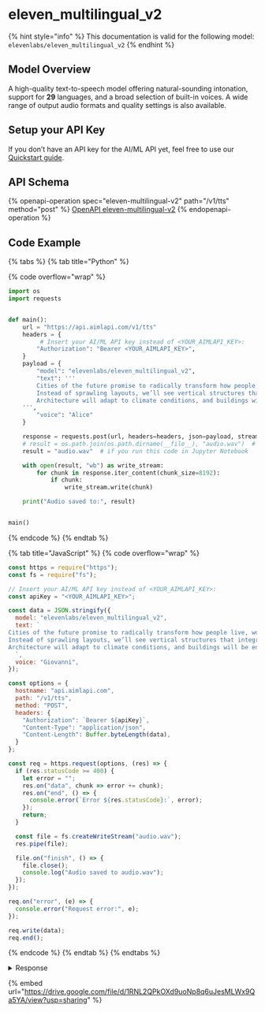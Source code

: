 # eleven\_multilingual\_v2

{% hint style="info" %}
This documentation is valid for the following model:  `elevenlabs/eleven_multilingual_v2`
{% endhint %}

## Model Overview

A high-quality text-to-speech model offering natural-sounding intonation, support for **29** languages, and a broad selection of built-in voices. A wide range of output audio formats and quality settings is also available.

## Setup your API Key

If you don’t have an API key for the AI/ML API yet, feel free to use our [Quickstart guide](https://docs.aimlapi.com/quickstart/setting-up).

## API Schema

{% openapi-operation spec="eleven-multilingual-v2" path="/v1/tts" method="post" %}
[OpenAPI eleven-multilingual-v2](https://raw.githubusercontent.com/aimlapi/api-docs/refs/heads/main/docs/api-references/speech-models/ElevenLabs/eleven_multilingual_v2.json)
{% endopenapi-operation %}

## Code Example

{% tabs %}
{% tab title="Python" %}


{% code overflow="wrap" %}
```python
import os
import requests


def main():
    url = "https://api.aimlapi.com/v1/tts"
    headers = {
         # Insert your AI/ML API key instead of <YOUR_AIMLAPI_KEY>:
        "Authorization": "Bearer <YOUR_AIMLAPI_KEY>",
    }
    payload = {
        "model": "elevenlabs/eleven_multilingual_v2",
        "text": '''
        Cities of the future promise to radically transform how people live, work, and move. 
        Instead of sprawling layouts, we’ll see vertical structures that integrate residential, work, and public spaces into single, self-sustaining ecosystems. 
        Architecture will adapt to climate conditions, and buildings will be energy-efficient—generating power through solar panels, wind turbines, and even foot traffic.
    ''',
        "voice": "Alice"
    }

    response = requests.post(url, headers=headers, json=payload, stream=True)
    # result = os.path.join(os.path.dirname(__file__), "audio.wav")  # if you run this code as a .py file
    result = "audio.wav"  # if you run this code in Jupyter Notebook    

    with open(result, "wb") as write_stream:
        for chunk in response.iter_content(chunk_size=8192):
            if chunk:
                write_stream.write(chunk)

    print("Audio saved to:", result)


main()
```
{% endcode %}
{% endtab %}

{% tab title="JavaScript" %}
{% code overflow="wrap" %}
```javascript
const https = require("https");
const fs = require("fs");

// Insert your AI/ML API key instead of <YOUR_AIMLAPI_KEY>:
const apiKey = "<YOUR_AIMLAPI_KEY>";

const data = JSON.stringify({
  model: "elevenlabs/eleven_multilingual_v2",
  text: `
Cities of the future promise to radically transform how people live, work, and move. 
Instead of sprawling layouts, we’ll see vertical structures that integrate residential, work, and public spaces into single, self-sustaining ecosystems. 
Architecture will adapt to climate conditions, and buildings will be energy-efficient—generating power through solar panels, wind turbines, and even foot traffic.
  `,
  voice: "Giovanni",
});

const options = {
  hostname: "api.aimlapi.com",
  path: "/v1/tts",
  method: "POST",
  headers: {
    "Authorization": `Bearer ${apiKey}`,
    "Content-Type": "application/json",
    "Content-Length": Buffer.byteLength(data),
  }
};

const req = https.request(options, (res) => {
  if (res.statusCode >= 400) {
    let error = "";
    res.on("data", chunk => error += chunk);
    res.on("end", () => {
      console.error(`Error ${res.statusCode}:`, error);
    });
    return;
  }

  const file = fs.createWriteStream("audio.wav");
  res.pipe(file);

  file.on("finish", () => {
    file.close();
    console.log("Audio saved to audio.wav");
  });
});

req.on("error", (e) => {
  console.error("Request error:", e);
});

req.write(data);
req.end();
```
{% endcode %}
{% endtab %}
{% endtabs %}

<details>

<summary>Response</summary>

```
Audio saved to: audio.wav
```

</details>

{% embed url="https://drive.google.com/file/d/1RNL2QPkOXd9uoNp8q6uJesMLWx9Qa5YA/view?usp=sharing" %}
